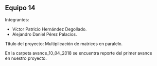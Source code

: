 ## Equipo 14

Integrantes:

* Víctor Patricio Hernández Degollado.
* Alejandro Daniel Pérez Palacios.

Título del proyecto: Multiplicación de matrices en paralelo.

En la carpeta avance_10_04_2018 se encuentra reporte del primer avance en nuestro proyecto.